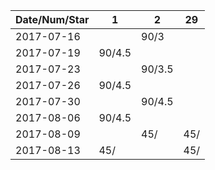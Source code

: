 Date/Num/Star   | 1      | 2      | 29     
----------------|--------|--------|--------
2017-07-16      |        | 90/3   |
2017-07-19      | 90/4.5 |        |
2017-07-23      |        | 90/3.5 |
2017-07-26      | 90/4.5 |        |
2017-07-30      |        | 90/4.5 |
2017-08-06      | 90/4.5 |        |
2017-08-09      |        | 45/    | 45/
2017-08-13      | 45/    |        | 45/

